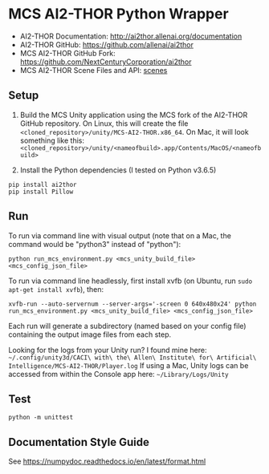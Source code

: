 # MCS AI2-THOR Python Wrapper

- AI2-THOR Documentation:  http://ai2thor.allenai.org/documentation
- AI2-THOR GitHub:  https://github.com/allenai/ai2thor
- MCS AI2-THOR GitHub Fork:  https://github.com/NextCenturyCorporation/ai2thor
- MCS AI2-THOR Scene Files and API:  [scenes](./scenes)

## Setup

1. Build the MCS Unity application using the MCS fork of the AI2-THOR GitHub repository.  On Linux, this will create the file `<cloned_repository>/unity/MCS-AI2-THOR.x86_64`. On Mac, it will look something like this: `<cloned_repository>/unity/<nameofbuild>.app/Contents/MacOS/<nameofbuild>`

2. Install the Python dependencies (I tested on Python v3.6.5)

```
pip install ai2thor
pip install Pillow
```

## Run

To run via command line with visual output (note that on a Mac, the command would be "python3" instead of "python"):

```
python run_mcs_environment.py <mcs_unity_build_file> <mcs_config_json_file>
```

To run via command line headlessly, first install xvfb (on Ubuntu, run `sudo apt-get install xvfb`), then:

```
xvfb-run --auto-servernum --server-args='-screen 0 640x480x24' python run_mcs_environment.py <mcs_unity_build_file> <mcs_config_json_file>
```

Each run will generate a subdirectory (named based on your config file) containing the output image files from each step.

Looking for the logs from your Unity run?  I found mine here:  `~/.config/unity3d/CACI\ with\ the\ Allen\ Institute\ for\ Artificial\ Intelligence/MCS-AI2-THOR/Player.log` If using a Mac, Unity logs can be accessed from within the Console app here: `~/Library/Logs/Unity`

## Test

```
python -m unittest
```

## Documentation Style Guide

See https://numpydoc.readthedocs.io/en/latest/format.html

